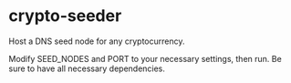 # crypto-seeder

Host a DNS seed node for any cryptocurrency.

Modify SEED_NODES and PORT to your necessary settings, then run.
Be sure to have all necessary dependencies.
